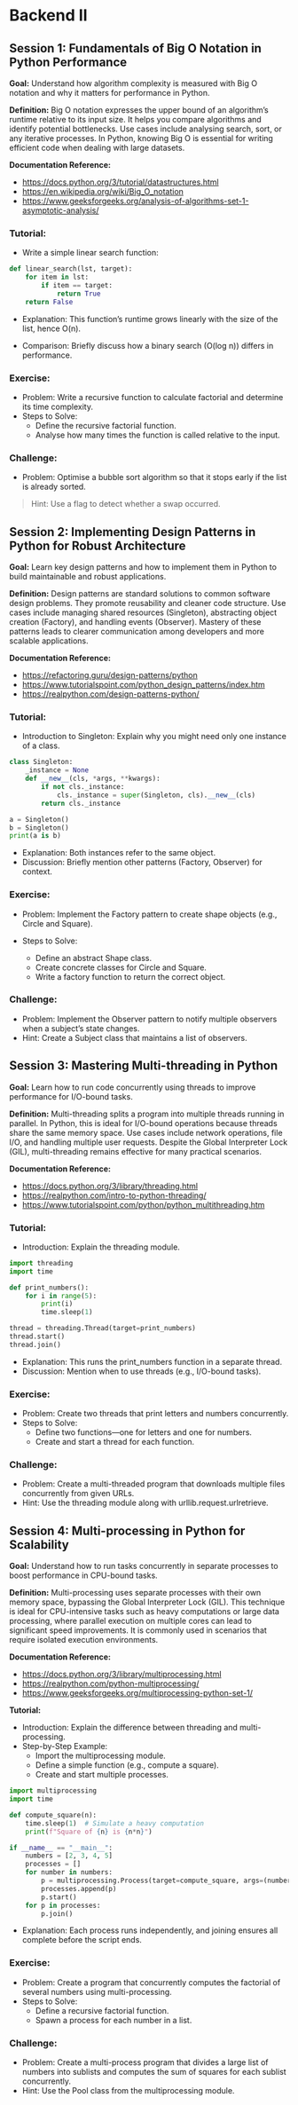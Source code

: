 # Backend II
## Session 1: Fundamentals of Big O Notation in Python Performance

**Goal:**
Understand how algorithm complexity is measured with Big O notation and why it matters for performance in Python.

**Definition:**
Big O notation expresses the upper bound of an algorithm’s runtime relative to its input size. It helps you compare algorithms and identify potential bottlenecks. Use cases include analysing search, sort, or any iterative processes. In Python, knowing Big O is essential for writing efficient code when dealing with large datasets.

**Documentation Reference:**
- https://docs.python.org/3/tutorial/datastructures.html
- https://en.wikipedia.org/wiki/Big_O_notation
- https://www.geeksforgeeks.org/analysis-of-algorithms-set-1-asymptotic-analysis/

### Tutorial:

- Write a simple linear search function:
```py
def linear_search(lst, target):
    for item in lst:
        if item == target:
            return True
    return False
```
- Explanation: This function’s runtime grows linearly with the size of the list, hence O(n).

- Comparison: Briefly discuss how a binary search (O(log n)) differs in performance.

### Exercise:

- Problem: Write a recursive function to calculate factorial and determine its time complexity.
- Steps to Solve:
    - Define the recursive factorial function.
    - Analyse how many times the function is called relative to the input.

### Challenge:

- Problem: Optimise a bubble sort algorithm so that it stops early if the list is already sorted.
> Hint: Use a flag to detect whether a swap occurred.

## Session 2: Implementing Design Patterns in Python for Robust Architecture

**Goal:**
Learn key design patterns and how to implement them in Python to build maintainable and robust applications.

**Definition:**
Design patterns are standard solutions to common software design problems. They promote reusability and cleaner code structure. Use cases include managing shared resources (Singleton), abstracting object creation (Factory), and handling events (Observer). Mastery of these patterns leads to clearer communication among developers and more scalable applications.

**Documentation Reference:**
- https://refactoring.guru/design-patterns/python
- https://www.tutorialspoint.com/python_design_patterns/index.htm
- https://realpython.com/design-patterns-python/

### Tutorial:
- Introduction to Singleton: Explain why you might need only one instance of a class.
```py
class Singleton:
    _instance = None
    def __new__(cls, *args, **kwargs):
        if not cls._instance:
            cls._instance = super(Singleton, cls).__new__(cls)
        return cls._instance

a = Singleton()
b = Singleton()
print(a is b)
```

- Explanation: Both instances refer to the same object.
- Discussion: Briefly mention other patterns (Factory, Observer) for context.

### Exercise:

- Problem: Implement the Factory pattern to create shape objects (e.g., Circle and Square).

- Steps to Solve:
    - Define an abstract Shape class.
    - Create concrete classes for Circle and Square.
    - Write a factory function to return the correct object.

### Challenge:

- Problem: Implement the Observer pattern to notify multiple observers when a subject’s state changes.
- Hint: Create a Subject class that maintains a list of observers.

## Session 3: Mastering Multi-threading in Python

**Goal:**
Learn how to run code concurrently using threads to improve performance for I/O-bound tasks.

**Definition:**
Multi-threading splits a program into multiple threads running in parallel. In Python, this is ideal for I/O-bound operations because threads share the same memory space. Use cases include network operations, file I/O, and handling multiple user requests. Despite the Global Interpreter Lock (GIL), multi-threading remains effective for many practical scenarios.

**Documentation Reference:**
- https://docs.python.org/3/library/threading.html
- https://realpython.com/intro-to-python-threading/
- https://www.tutorialspoint.com/python/python_multithreading.htm

### Tutorial:

- Introduction: Explain the threading module.

```py
import threading
import time

def print_numbers():
    for i in range(5):
        print(i)
        time.sleep(1)

thread = threading.Thread(target=print_numbers)
thread.start()
thread.join()
```
- Explanation: This runs the print_numbers function in a separate thread.
- Discussion: Mention when to use threads (e.g., I/O-bound tasks).

### Exercise:

- Problem: Create two threads that print letters and numbers concurrently.
- Steps to Solve:
    - Define two functions—one for letters and one for numbers.
    - Create and start a thread for each function.

### Challenge:

- Problem: Create a multi-threaded program that downloads multiple files concurrently from given URLs.
- Hint: Use the threading module along with urllib.request.urlretrieve.


## Session 4: Multi-processing in Python for Scalability
**Goal:**
Understand how to run tasks concurrently in separate processes to boost performance in CPU-bound tasks.

**Definition:**
Multi-processing uses separate processes with their own memory space, bypassing the Global Interpreter Lock (GIL). This technique is ideal for CPU-intensive tasks such as heavy computations or large data processing, where parallel execution on multiple cores can lead to significant speed improvements. It is commonly used in scenarios that require isolated execution environments.

**Documentation Reference:**

- https://docs.python.org/3/library/multiprocessing.html
- https://realpython.com/python-multiprocessing/
- https://www.geeksforgeeks.org/multiprocessing-python-set-1/

**Tutorial:**
- Introduction: Explain the difference between threading and multi-processing.
- Step-by-Step Example:
    - Import the multiprocessing module.
    -  Define a simple function (e.g., compute a square).
    - Create and start multiple processes.
```py
import multiprocessing
import time

def compute_square(n):
    time.sleep(1)  # Simulate a heavy computation
    print(f"Square of {n} is {n*n}")

if __name__ == "__main__":
    numbers = [2, 3, 4, 5]
    processes = []
    for number in numbers:
        p = multiprocessing.Process(target=compute_square, args=(number,))
        processes.append(p)
        p.start()
    for p in processes:
        p.join()

```
- Explanation: Each process runs independently, and joining ensures all complete before the script ends.

### Exercise:

- Problem: Create a program that concurrently computes the factorial of several numbers using multi-processing.
- Steps to Solve:
    - Define a recursive factorial function.
    - Spawn a process for each number in a list.

### Challenge:

- Problem: Create a multi-process program that divides a large list of numbers into sublists and computes the sum of squares for each sublist concurrently.
- Hint:
  Use the Pool class from the multiprocessing module.
